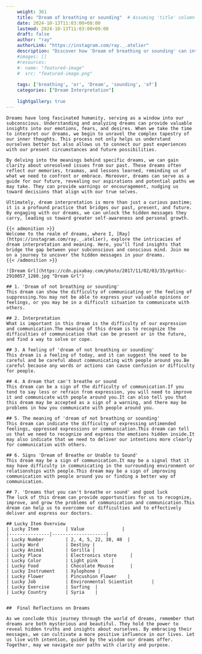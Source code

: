 ```yaml
---
    weight: 361
    title: "Dream of breathing or sounding"  # Assuming 'title' column exists
    date: 2024-10-13T11:03:00+08:00
    lastmod: 2024-10-13T11:03:00+08:00
    draft: false
    author: "ray"
    authorLink: "https://instagram.com/ray._.atelier"
    description: "Discover how 'Dream of breathing or sounding' can interpret your future and uncover its significant meanings in your life."
    #images: []
    #resources:
    #- name: "featured-image"
    #  src: "featured-image.png"
    
    tags: ['breathing', 'or', 'Dream', 'sounding', 'of']
    categories: ["Dream Interpretation"]
    
    lightgallery: true
---
```

    
    Dreams have long fascinated humanity, serving as a window into our subconscious. Understanding and analyzing dreams can provide valuable insights into our emotions, fears, and desires. When we take the time to interpret our dreams, we begin to unravel the complex tapestry of our inner thoughts. This process not only helps us understand ourselves better but also allows us to connect our past experiences with our present circumstances and future possibilities.
    
    By delving into the meanings behind specific dreams, we can gain clarity about unresolved issues from our past. These dreams often reflect our memories, traumas, and lessons learned, reminding us of what we need to confront or embrace. Moreover, dreams can serve as a guide for our future, revealing our aspirations and potential paths we may take. They can provide warnings or encouragement, nudging us toward decisions that align with our true selves.
    
    Ultimately, dream interpretation is more than just a curious pastime; it is a profound practice that bridges our past, present, and future. By engaging with our dreams, we can unlock the hidden messages they carry, leading us toward greater self-awareness and personal growth.
    
    {{< admonition >}}
    Welcome to the realm of dreams, where I, [Ray](https://instagram.com/ray._.atelier), explore the intricacies of dream interpretation and meaning. Here, you’ll find insights that bridge the gap between your subconscious and conscious mind. Join me on a journey to uncover the hidden messages in your dreams.
    {{< /admonition >}}
    
    ![Dream Grl](https://cdn.pixabay.com/photo/2017/11/02/03/35/gothic-2910057_1280.jpg "Dream Grl")
    
    ## 1. 'Dream of not breathing or sounding'
    This dream can show the difficulty of communicating or the feeling of suppressing.You may not be able to express your valuable opinions or feelings, or you may be in a difficult situation to communicate with others.
    
    ## 2. Interpretation
    What is important in this dream is the difficulty of our expression and communication.The meaning of this dream is to recognize the difficulties of communication that can be present or in the future, and find a way to solve or cope.
    
    ## 3. A feeling of 'dream of not breathing or sounding'
    This dream is a feeling of today, and it can suggest the need to be careful and be careful about communicating with people around you.Be careful because any words or actions can cause confusion or difficulty for people.
    
    ## 4. A dream that can't breathe or sound
    This dream can be a sign of the difficulty of communication.If you tend to say less or refrain from expression, you will need to improve it and communicate with people around you.It can also tell you that this dream may be accepted as a sign of a warning, and there may be problems in how you communicate with people around you.
    
    ## 5. The meaning of 'dream of not breathing or sounding'
    This dream can indicate the difficulty of expressing untimended feelings, oppressed expressions or communication.This dream can tell us that we need to recognize and express the emotions hidden inside.It may also indicate that we need to deliver our intentions more clearly for communication with others.
    
    ## 6. Signs 'Dream of Breathe or Unable to Sound'
    This dream may be a sign of communication.It may be a signal that it may have difficulty in communicating in the surrounding environment or relationships with people.This dream may be a sign of improving communication with people around you or finding a better way of communication.
    
    ## 7. 'Dreams that you can't breathe or sound' and good luck
    The luck of this dream can provide opportunities for us to recognize, improve, and grow the problems of communication and communication.This dream can help us to overcome our difficulties and to effectively deliver and express our doctors.
    
    ## Lucky Item Overview
    | Lucky Item          | Value              |
    |---------------|--------------------|
    | Lucky Number        | 2, 4, 5, 22, 38, 40  |
    | Lucky Word          | Destiny |
    | Lucky Animal        | Gorilla |
    | Lucky Place         | Electronics store     |
    | Lucky Color         | Light pink     |
    | Lucky Food          | Chocolate Mousse      |
    | Lucky Instrument    | Xylophone |
    | Lucky Flower        | Pincushion Flower    |
    | Lucky Job           | Environmental Scientist       |
    | Lucky Exercise      | Surfing  |
    | Lucky Country       | Syria    |
    
    
    ##  Final Reflections on Dreams
    
    As we conclude this journey through the world of dreams, remember that dreams are both mysterious and beautiful. They hold the power to reveal hidden truths and insights about ourselves. By embracing their messages, we can cultivate a more positive influence in our lives. Let us live with intention, guided by the wisdom our dreams offer. Together, may we navigate our paths with clarity and purpose.
    
